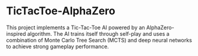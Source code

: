 # TicTacToe-AlphaZero
This project implements a Tic-Tac-Toe AI powered by an AlphaZero-inspired algorithm. The AI trains itself through self-play and uses a combination of Monte Carlo Tree Search (MCTS) and deep neural networks to achieve strong gameplay performance.
